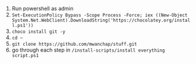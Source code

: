 1. Run powershell as admin
2. `Set-ExecutionPolicy Bypass -Scope Process -Force; iex ((New-Object System.Net.WebClient).DownloadString('https://chocolatey.org/install.ps1'))`
3. `choco install git -y`
4. `cd ~`
5. `git clone https://github.com/mwanchap/stuff.git`
6. go through each step in `/install-scripts/install everything script.ps1`
